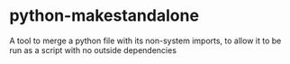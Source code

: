 # python-makestandalone
A tool to merge a python file with its non-system imports, to allow it to be run as a script with no outside dependencies
